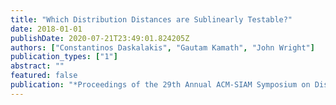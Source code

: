 ```yaml
---
title: "Which Distribution Distances are Sublinearly Testable?"
date: 2018-01-01
publishDate: 2020-07-21T23:49:01.824205Z
authors: ["Constantinos Daskalakis", "Gautam Kamath", "John Wright"]
publication_types: ["1"]
abstract: ""
featured: false
publication: "*Proceedings of the 29th Annual ACM-SIAM Symposium on Discrete Algorithms*"
---
```


